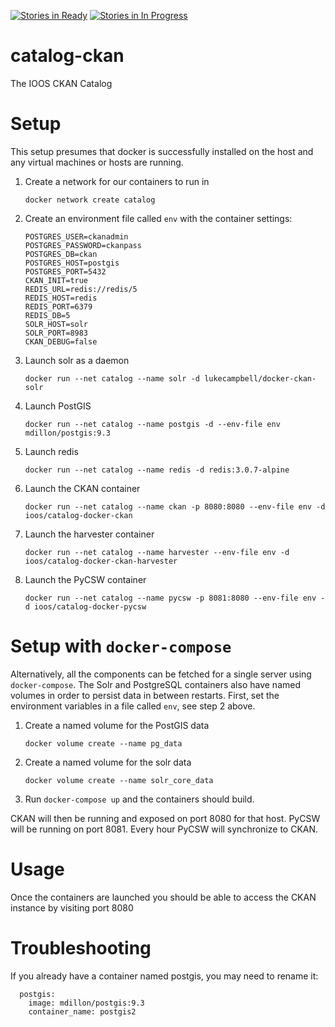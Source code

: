 [![Stories in Ready](https://badge.waffle.io/ioos/catalog.svg?label=ready&title=Ready)](https://waffle.io/ioos/catalog)
[![Stories in In Progress](https://badge.waffle.io/ioos/catalog.svg?label=in%20progress&title=In%20Progress)](https://waffle.io/ioos/catalog)
# catalog-ckan

The IOOS CKAN Catalog

# Setup

This setup presumes that docker is successfully installed on the host and any virtual machines or hosts are running.


1. Create a network for our containers to run in
   ```
   docker network create catalog
   ```

2. Create an environment file called `env` with the container settings:
   ```
   POSTGRES_USER=ckanadmin
   POSTGRES_PASSWORD=ckanpass
   POSTGRES_DB=ckan
   POSTGRES_HOST=postgis
   POSTGRES_PORT=5432
   CKAN_INIT=true
   REDIS_URL=redis://redis/5
   REDIS_HOST=redis
   REDIS_PORT=6379
   REDIS_DB=5
   SOLR_HOST=solr
   SOLR_PORT=8983
   CKAN_DEBUG=false
   ```

3. Launch solr as a daemon
   ```
   docker run --net catalog --name solr -d lukecampbell/docker-ckan-solr
   ```

4. Launch PostGIS
   ```
   docker run --net catalog --name postgis -d --env-file env mdillon/postgis:9.3
   ```

5. Launch redis
   ```
   docker run --net catalog --name redis -d redis:3.0.7-alpine
   ```

6. Launch the CKAN container

    ```
    docker run --net catalog --name ckan -p 8080:8080 --env-file env -d ioos/catalog-docker-ckan
    ```

7. Launch the harvester container

    ```
    docker run --net catalog --name harvester --env-file env -d ioos/catalog-docker-ckan-harvester
    ```

8. Launch the PyCSW container

    ```
    docker run --net catalog --name pycsw -p 8081:8080 --env-file env -d ioos/catalog-docker-pycsw
    ```

# Setup with `docker-compose`

Alternatively, all the components can be fetched for a single server using `docker-compose`.
The Solr and PostgreSQL containers also have named volumes in order to persist data in between restarts.
First, set the environment variables in a file called `env`, see step 2 above.


1. Create a named volume for the PostGIS data
   ```
   docker volume create --name pg_data
   ```

2. Create a named volume for the solr data
   ```
   docker volume create --name solr_core_data
   ```

3. Run `docker-compose up` and the containers should build.

CKAN will then be running and exposed on port 8080 for that host. PyCSW will be
running on port 8081. Every hour PyCSW will synchronize to CKAN.

# Usage

Once the containers are launched you should be able to access the CKAN instance by visiting port 8080

# Troubleshooting

If you already have a container named postgis, you may need to rename it:
```
  postgis:
    image: mdillon/postgis:9.3
    container_name: postgis2
```